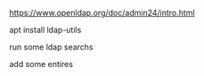 https://www.openldap.org/doc/admin24/intro.html

apt install ldap-utils

run some ldap searchs


add some entires

